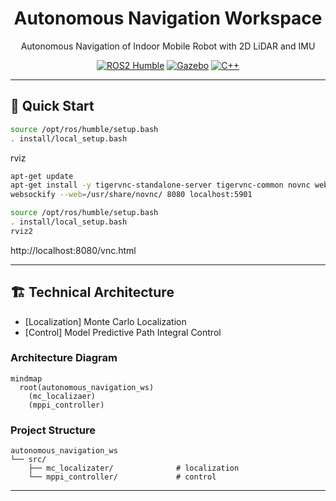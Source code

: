 <div align="center">

  # Autonomous Navigation Workspace
  
  Autonomous Navigation of Indoor Mobile Robot with 2D LiDAR and IMU

  [![ROS2 Humble](https://img.shields.io/badge/ROS2-Humble-blue.svg)](https://docs.ros.org/en/humble/)
  [![Gazebo](https://img.shields.io/badge/Gazebo-11-orange.svg)](http://gazebosim.org/)
  [![C++](https://img.shields.io/badge/C%2B%2B-17-blue.svg)](https://isocpp.org/)

</div>

--- 

## 🚀 Quick Start

```bash
source /opt/ros/humble/setup.bash
. install/local_setup.bash
```

rviz

```bash
apt-get update
apt-get install -y tigervnc-standalone-server tigervnc-common novnc websockify
websockify --web=/usr/share/novnc/ 8080 localhost:5901

source /opt/ros/humble/setup.bash
. install/local_setup.bash
rviz2
```

http://localhost:8080/vnc.html

---

## 🏗️ Technical Architecture

- [Localization] Monte Carlo Localization
- [Control] Model Predictive Path Integral Control

### Architecture Diagram

```mermaid
mindmap
  root(autonomous_navigation_ws)
    (mc_localizaer)
    (mppi_controller)
```

### Project Structure

    autonomous_navigation_ws
    └── src/
        ├── mc_localizater/              # localization
        └── mppi_controller/             # control

---
